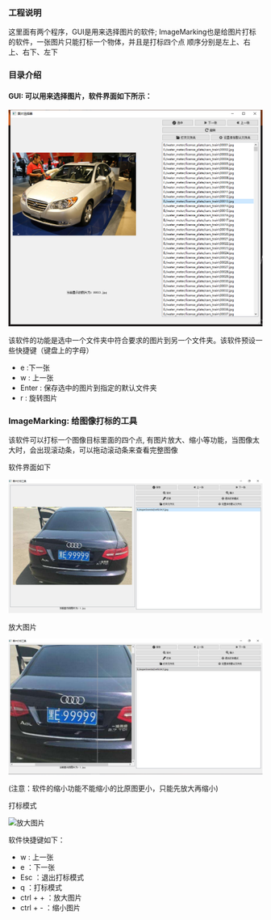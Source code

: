 ### 工程说明

这里面有两个程序，GUI是用来选择图片的软件; ImageMarking也是给图片打标的软件，一张图片只能打标一个物体，并且是打标四个点
顺序分别是左上、右上、右下、左下

### 目录介绍

####  GUI: 可以用来选择图片，软件界面如下所示：

![界面](res/1.png)

该软件的功能是选中一个文件夹中符合要求的图片到另一个文件夹。该软件预设一些快捷键（键盘上的字母）

- e :下一张
- w : 上一张
- Enter : 保存选中的图片到指定的默认文件夹
- r : 旋转图片

### ImageMarking: 给图像打标的工具

该软件可以打标一个图像目标里面的四个点, 有图片放大、缩小等功能，当图像太大时，会出现滚动条，可以拖动滚动条来查看完整图像

软件界面如下

![软件界面](res/6.png)

放大图片

![放大图片](res/8.png)

(注意：软件的缩小功能不能缩小的比原图更小，只能先放大再缩小)

打标模式

![放大图片](res/9.png)

软件快捷键如下：

- w : 上一张
- e ：下一张
- Esc ：退出打标模式
- q ：打标模式
- ctrl + + ：放大图片
- ctrl + - ：缩小图片